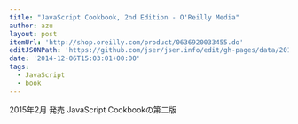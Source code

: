 ```yaml
---
title: "JavaScript Cookbook, 2nd Edition - O'Reilly Media"
author: azu
layout: post
itemUrl: 'http://shop.oreilly.com/product/0636920033455.do'
editJSONPath: 'https://github.com/jser/jser.info/edit/gh-pages/data/2014/12/index.json'
date: '2014-12-06T15:03:01+00:00'
tags:
  - JavaScript
  - book
---
```

2015年2月 発売
JavaScript Cookbookの第二版

